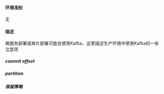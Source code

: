 #### 环境准别
无

#### 描述
微服务部署或单片部署可能会使用Kafka，这里描述生产环境中使用Kafka的一些注意项



#####  commit offset


##### partition


##### 保留策略





